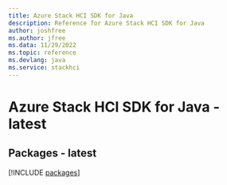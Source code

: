 ```yaml
---
title: Azure Stack HCI SDK for Java
description: Reference for Azure Stack HCI SDK for Java
author: joshfree
ms.author: jfree
ms.data: 11/29/2022
ms.topic: reference
ms.devlang: java
ms.service: stackhci
---
```

# Azure Stack HCI SDK for Java - latest
## Packages - latest
[!INCLUDE [packages](stack-hci-index.md)]
